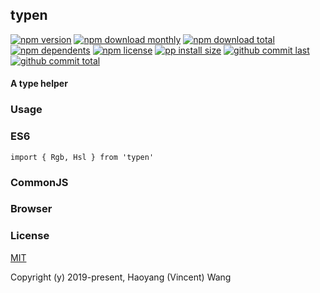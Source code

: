 ## typen

[![npm version][badge-npm-version]][url-npm]
[![npm download monthly][badge-npm-download-monthly]][url-npm]
[![npm download total][badge-npm-download-total]][url-npm]
[![npm dependents][badge-npm-dependents]][url-github]
[![npm license][badge-npm-license]][url-npm]
[![pp install size][badge-pp-install-size]][url-pp]
[![github commit last][badge-github-last-commit]][url-github]
[![github commit total][badge-github-commit-count]][url-github]

[//]: <> (Shields)
[badge-npm-version]: https://flat.badgen.net/npm/v/typen
[badge-npm-download-monthly]: https://flat.badgen.net/npm/dm/typen
[badge-npm-download-total]:https://flat.badgen.net/npm/dt/typen
[badge-npm-dependents]: https://flat.badgen.net/npm/dependents/typen
[badge-npm-license]: https://flat.badgen.net/npm/license/typen
[badge-pp-install-size]: https://flat.badgen.net/packagephobia/install/typen
[badge-github-last-commit]: https://flat.badgen.net/github/last-commit/hoyeungw/typen
[badge-github-commit-count]: https://flat.badgen.net/github/commits/hoyeungw/typen

[//]: <> (Link)
[url-npm]: https://npmjs.org/package/typen
[url-pp]: https://packagephobia.now.sh/result?p=typen
[url-github]: https://github.com/hoyeungw/typen

#### A type helper

### Usage
    
### ES6
    import { Rgb, Hsl } from 'typen'
    
### CommonJS

### Browser
    
### License

[MIT](http://opensource.org/licenses/MIT)

Copyright (y) 2019-present, Haoyang (Vincent) Wang
